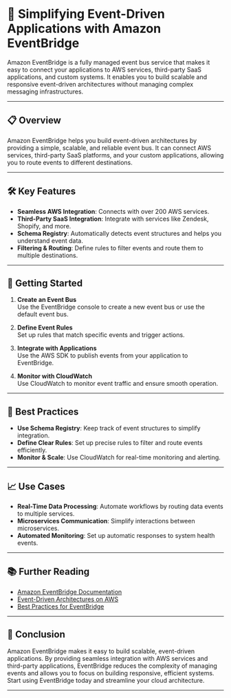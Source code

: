 # 🎯 Simplifying Event-Driven Applications with Amazon EventBridge

Amazon EventBridge is a fully managed event bus service that makes it easy to connect your applications to AWS services, third-party SaaS applications, and custom systems. It enables you to build scalable and responsive event-driven architectures without managing complex messaging infrastructures.

---


## 📋 Overview

Amazon EventBridge helps you build event-driven architectures by providing a simple, scalable, and reliable event bus. It can connect AWS services, third-party SaaS platforms, and your custom applications, allowing you to route events to different destinations.

---

## 🛠️ Key Features

- **Seamless AWS Integration**: Connects with over 200 AWS services.
- **Third-Party SaaS Integration**: Integrate with services like Zendesk, Shopify, and more.
- **Schema Registry**: Automatically detects event structures and helps you understand event data.
- **Filtering & Routing**: Define rules to filter events and route them to multiple destinations.

---

## 🚀 Getting Started

1. **Create an Event Bus**  
   Use the EventBridge console to create a new event bus or use the default event bus.

2. **Define Event Rules**  
   Set up rules that match specific events and trigger actions.

3. **Integrate with Applications**  
   Use the AWS SDK to publish events from your application to EventBridge.

4. **Monitor with CloudWatch**  
   Use CloudWatch to monitor event traffic and ensure smooth operation.

---

## 🔧 Best Practices

- **Use Schema Registry**: Keep track of event structures to simplify integration.
- **Define Clear Rules**: Set up precise rules to filter and route events efficiently.
- **Monitor & Scale**: Use CloudWatch for real-time monitoring and alerting.

---

## 📈 Use Cases

- **Real-Time Data Processing**: Automate workflows by routing data events to multiple services.
- **Microservices Communication**: Simplify interactions between microservices.
- **Automated Monitoring**: Set up automatic responses to system health events.

---

## 📚 Further Reading

- [Amazon EventBridge Documentation](https://docs.aws.amazon.com/eventbridge/)
- [Event-Driven Architectures on AWS](https://aws.amazon.com/event-driven-architecture/)
- [Best Practices for EventBridge](https://aws.amazon.com/blogs/compute/building-event-driven-applications-with-amazon-eventbridge/)

---

## 💬 Conclusion

Amazon EventBridge makes it easy to build scalable, event-driven applications. By providing seamless integration with AWS services and third-party applications, EventBridge reduces the complexity of managing events and allows you to focus on building responsive, efficient systems. Start using EventBridge today and streamline your cloud architecture.

---
